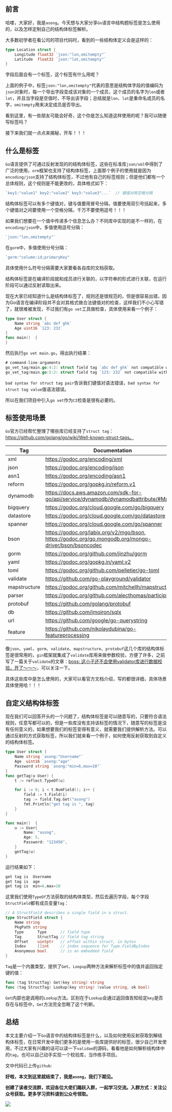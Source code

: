  ## 前言

哈喽，大家好，我是`asong`。今天想与大家分享`Go`语言中结构题标签是怎么使用的，以及怎样定制自己的结构体标签解析。

大多数初学者在看公司的项目代码时，看到的一些结构体定义会是这样的：

```go
type Location struct {
	Longitude float32 `json:"lon,omitempty"`
	Latitude  float32 `json:"lat,omitempty"`
}
```

字段后面会有一个标签，这个标签有什么用呢？

上面的例子中，标签`json:"lon,omitempty"`代表的意思是结构体字段的值编码为`json`对象时，每一个导出字段变成该对象的一个成员，这个成员的名字为`lon`或者`lat`，并且当字段是空值时，不导出该字段；总结就是`lon`、`lat`是重命名成员的名字，`omitempty`用来决定成员是否导出。

看到这里，有一些朋友可能会好奇，这个你是怎么知道这样使用的呢？我可以随便写标签吗？

接下来我们就一点点来揭秘，开车！！！

## 什么是标签

`Go`语言提供了可通过反射发现的的结构体标签，这些在标准库`json/xml`中得到了广泛的使用，`orm`框架也支持了结构体标签，上面那个例子的使用就是因为`encoding/json`支持了结构体标签，不过他有自己的标签规则；但是他们都有一个总体规则，这个规则是不能更改的，具体格式如下：

```go
`key1:"value1" key2:"value2" key3:"value3"...`  // 键值对用空格分隔
```

结构体标签可以有多个键值对，键与值要用冒号分隔，值要使用双引号括起来，多个键值对之间要使用一个空格分隔，千万不要使用逗号！！！

如果我们想要在一个值中传递多个信息怎么办？不同库中实现的是不一样的，在`encoding/json`中，多值使用逗号分隔：

```go
`json:"lon,omitempty"`
```

在`gorm`中，多值使用分号分隔：

```go
`gorm:"column:id;primaryKey"
```

具体使用什么符号分隔需要大家要看各自库的文档获取。

结构体标签是在编译阶段就和成员进行关联的，以字符串的形式进行关联，在运行阶段可以通过反射读取出来。

现在大家已经知道什么是结构体标签了，规则还是很规范的，但是很容易出错，因为Go语言在编译阶段并不会对其格式做合法键值对的检查，这样我们不小心写错了，就很难被发现，不过我们有`go vet`工具做检查，具体使用来看一个例子：

```go
type User struct {
	Name string `abc def ghk`
	Age uint16 `123: 232`
}
func main()  {
}
```

然后执行`go vet main.go`，得出执行结果：

```go
# command-line-arguments
go_vet_tag/main.go:4:2: struct field tag `abc def ghk` not compatible with reflect.StructTag.Get: bad syntax for struct tag pair
go_vet_tag/main.go:5:2: struct field tag `123: 232` not compatible with reflect.StructTag.Get: bad syntax for struct tag value
```

`bad syntax for struct tag pair`告诉我们键值对语法错误，`bad syntax for struct tag value`值语法错误。

所以在我们项目中引入`go vet`作为`CI`检查是很有必要的。



## 标签使用场景

`Go`官方已经帮忙整理了哪些库已经支持了`struct tag`：https://github.com/golang/go/wiki/Well-known-struct-tags。

| Tag          | Documentation                                                |
| ------------ | ------------------------------------------------------------ |
| xml          | https://godoc.org/encoding/xml                               |
| json         | https://godoc.org/encoding/json                              |
| asn1         | https://godoc.org/encoding/asn1                              |
| reform       | https://godoc.org/gopkg.in/reform.v1                         |
| dynamodb     | https://docs.aws.amazon.com/sdk-for-go/api/service/dynamodb/dynamodbattribute/#Marshal |
| bigquery     | https://godoc.org/cloud.google.com/go/bigquery               |
| datastore    | https://godoc.org/cloud.google.com/go/datastore              |
| spanner      | https://godoc.org/cloud.google.com/go/spanner                |
| bson         | https://godoc.org/labix.org/v2/mgo/bson, https://godoc.org/go.mongodb.org/mongo-driver/bson/bsoncodec |
| gorm         | https://godoc.org/github.com/jinzhu/gorm                     |
| yaml         | https://godoc.org/gopkg.in/yaml.v2                           |
| toml         | https://godoc.org/github.com/pelletier/go-toml               |
| validate     | https://github.com/go-playground/validator                   |
| mapstructure | https://godoc.org/github.com/mitchellh/mapstructure          |
| parser       | https://godoc.org/github.com/alecthomas/participle           |
| protobuf     | https://github.com/golang/protobuf                           |
| db           | https://github.com/jmoiron/sqlx                              |
| url          | https://github.com/google/go-querystring                     |
| feature      | https://github.com/nikolaydubina/go-featureprocessing        |

像`json`、`yaml`、`gorm`、`validate`、`mapstructure`、`protobuf`这几个库的结构体标签是很常用的，`gin`框架就集成了`validate`库用来做参数校验，方便了许多，之前写了一篇关于`validate`的文章：[boss: 这小子还不会使用validator库进行数据校验，开了～～～](https://mp.weixin.qq.com/s/Thlb7PKxg3iIH-4oZ-qkGg)，可以关注一下。

具体这些库中是怎么使用的，大家可以看官方文档介绍，写的都很详细，具体场景具体使用哈！！！



## 自定义结构体标签

现在我们可以回答开头的一个问题了，结构体标签是可以随意写的，只要符合语法规则，任意写都可以的，但是一些库没有支持该标签的情况下，随意写的标签是没有任何意义的，如果想要我们的标签变得有意义，就需要我们提供解析方法。可以通过反射的方式获取标签，所以我们就来看一个例子，如何使用反射获取到自定义的结构体标签。

```go
type User struct {
	Name string `asong:"Username"`
	Age  uint16 `asong:"age"`
	Password string `asong:"min=6,max=10"`
}
func getTag(u User) {
	t := reflect.TypeOf(u)

	for i := 0; i < t.NumField(); i++ {
		field := t.Field(i)
		tag := field.Tag.Get("asong")
		fmt.Println("get tag is ", tag)
	}
}

func main()  {
	u := User{
		Name: "asong",
		Age: 5,
		Password: "123456",
	}
	getTag(u)
}
```

运行结果如下：

```go
get tag is  Username
get tag is  age
get tag is  min=6,max=10
```

这里我们使用`TypeOf`方法获取的结构体类型，然后去遍历字段，每个字段`StructField`都有成员变量`Tag`：

```go
// A StructField describes a single field in a struct.
type StructField struct {
	Name string
	PkgPath string
	Type      Type      // field type
	Tag       StructTag // field tag string
	Offset    uintptr   // offset within struct, in bytes
	Index     []int     // index sequence for Type.FieldByIndex
	Anonymous bool      // is an embedded field
}
```

`Tag`是一个内置类型，提供了`Get`、`Loopup`两种方法来解析标签中的值并返回指定键的值：

```go
func (tag StructTag) Get(key string) string
func (tag StructTag) Lookup(key string) (value string, ok bool)
```

`Get`内部也是调用的`Lookup`方法。区别在于`Lookup`会通过返回值告知给定`key`是否存在与标签中，`Get`方法完全忽略了这个判断。



## 总结

本文主要介绍一下`Go`语言中的结构体标签是什么，以及如何使用反射获取到解结构体标签，在日常开发中我们更多的是使用一些库提供好的标签，很少自己开发使用，不过大家有兴趣的话可以读一下`validae`的源码，看看他是如何解析结构体中的`tag`，也可以自己动手实现一个校验库，当作练手项目。

文中代码已上传`github`:

**好啦，本文到这里就结束了，我是`asong`，我们下期见。**

**创建了读者交流群，欢迎各位大佬们踊跃入群，一起学习交流。入群方式：关注公众号获取。更多学习资料请到公众号领取。**

![](https://song-oss.oss-cn-beijing.aliyuncs.com/golang_dream/article/static/扫码_搜索联合传播样式-白色版.png)

